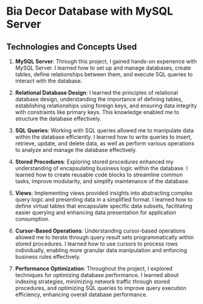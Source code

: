 # Bia Decor Database with MySQL Server

## Technologies and Concepts Used

1. **MySQL Server**: Through this project, I gained hands-on experience with MySQL Server. I learned how to set up and manage databases, create tables, define relationships between them, and execute SQL queries to interact with the database.

2. **Relational Database Design**: I learned the principles of relational database design, understanding the importance of defining tables, establishing relationships using foreign keys, and ensuring data integrity with constraints like primary keys. This knowledge enabled me to structure the database effectively.

3. **SQL Queries**: Working with SQL queries allowed me to manipulate data within the database efficiently. I learned how to write queries to insert, retrieve, update, and delete data, as well as perform various operations to analyze and manage the database effectively.

4. **Stored Procedures**: Exploring stored procedures enhanced my understanding of encapsulating business logic within the database. I learned how to create reusable code blocks to streamline common tasks, improve modularity, and simplify maintenance of the database.

5. **Views**: Implementing views provided insights into abstracting complex query logic and presenting data in a simplified format. I learned how to define virtual tables that encapsulate specific data subsets, facilitating easier querying and enhancing data presentation for application consumption.

6. **Cursor-Based Operations**: Understanding cursor-based operations allowed me to iterate through query result sets programmatically within stored procedures. I learned how to use cursors to process rows individually, enabling more granular data manipulation and enforcing business rules effectively.

7. **Performance Optimization**: Throughout the project, I explored techniques for optimizing database performance. I learned about indexing strategies, minimizing network traffic through stored procedures, and optimizing SQL queries to improve query execution efficiency, enhancing overall database performance.

